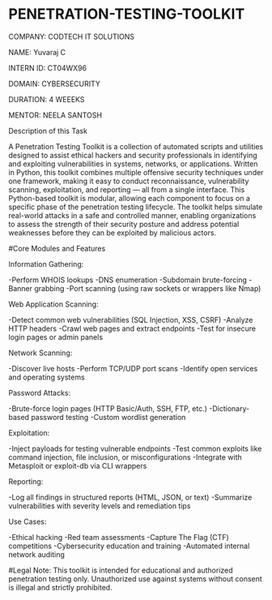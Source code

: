 # PENETRATION-TESTING-TOOLKIT

COMPANY: CODTECH IT SOLUTIONS

NAME: Yuvaraj C

INTERN ID: CT04WX96

DOMAIN: CYBERSECURITY

DURATION: 4 WEEEKS

MENTOR: NEELA SANTOSH

Description of this Task

A Penetration Testing Toolkit is a collection of automated scripts and utilities designed to assist ethical hackers and security professionals in identifying and exploiting vulnerabilities in systems, networks, or applications. Written in Python, this toolkit combines multiple offensive security techniques under one framework, making it easy to conduct reconnaissance, vulnerability scanning, exploitation, and reporting — all from a single interface.
This Python-based toolkit is modular, allowing each component to focus on a specific phase of the penetration testing lifecycle. The toolkit helps simulate real-world attacks in a safe and controlled manner, enabling organizations to assess the strength of their security posture and address potential weaknesses before they can be exploited by malicious actors.

#Core Modules and Features

Information Gathering:

-Perform WHOIS lookups
-DNS enumeration
-Subdomain brute-forcing
-Banner grabbing
-Port scanning (using raw sockets or wrappers like Nmap)

Web Application Scanning:

-Detect common web vulnerabilities (SQL Injection, XSS, CSRF)
-Analyze HTTP headers
-Crawl web pages and extract endpoints
-Test for insecure login pages or admin panels

Network Scanning:

-Discover live hosts
-Perform TCP/UDP port scans
-Identify open services and operating systems

Password Attacks:

-Brute-force login pages (HTTP Basic/Auth, SSH, FTP, etc.)
-Dictionary-based password testing
-Custom wordlist generation

Exploitation:

-Inject payloads for testing vulnerable endpoints
-Test common exploits like command injection, file inclusion, or misconfigurations
-Integrate with Metasploit or exploit-db via CLI wrappers

Reporting:

-Log all findings in structured reports (HTML, JSON, or text)
-Summarize vulnerabilities with severity levels and remediation tips

Use Cases:

-Ethical hacking
-Red team assessments
-Capture The Flag (CTF) competitions
-Cybersecurity education and training
-Automated internal network auditing

#Legal Note:
This toolkit is intended for educational and authorized penetration testing only. Unauthorized use against systems without consent is illegal and strictly prohibited.

